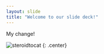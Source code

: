 ```yaml
---
layout: slide
title: "Welcome to our slide deck!"
---
```


My change!

![steroidtocat](https://octodex.github.com/images/steroidtocat.png)
{: .center}
